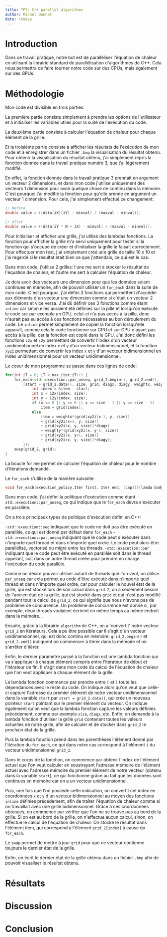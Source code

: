 ```yaml
---
title: TP7: C++ parallel algorithms
author: Michel Donnet
date: \today
---
```



# Introduction

Dans ce travail pratique, notre but est de paralléliser l'équation de chaleur en utilisant la librairie standard de parallélisation d'algorithmes de C++.
Cela nous permettra de faire tourner notre code sur des CPUs, mais également sur des GPUs.


# Méthodologie

Mon code est divisible en trois parties:

La première partie consiste simplement à prendre les options de l'utilisateur et à initialiser les variables utiles pour la suite de l'exécution du code.

La deuxième partie consiste à calculer l'équation de chaleur pour chaque élément de la grille.

Et la troisième partie consiste à afficher les résultats de l'exécution de mon code et à enregistrer dans un fichier `.bmp` la visualisation du résultat obtenu.
Pour obtenir la visualisation du résultat obtenu, j'ai simplement repris la fonction donnée dans le travail pratique numéro 3, que j'ai légèrement modifié.

En effet, la fonction donnée dans le travail pratique 3 prennait en argument un vecteur 2 dimensions, et dans mon code j'utilise uniquement des vecteurs 1 dimension pour avoir quelque chose de continu dans la mémoire.
C'est pourquoi j'ai modifié la fonction pour qu'elle prenne en argument un vecteur 1 dimension.
Pour cela, j'ai simplement effectué ce changement:
```C++
// Before
double value = ((data[iX][iY] - minval) / (maxval - minval));

// After
double value = ((data[iY * N + iX] - minval) / (maxval - minval));
```

Pour initialiser et afficher une grille, j'ai utilisé des lambdas fonctions.
La fonction pour afficher la grille m'a servi uniquement pour tester si la fonction qui s'occupe de créer et d'initialiser la grille le faisait correctement.
Pour effectuer mon test, j'ai simplement créé une grille de taille 10 x 10 et j'ai regardé si le résultat était bien ce que j'attendais, ce qui est le cas.

Dans mon code, j'utilise 2 grilles: l'une me sert à stocker le résultat de l'équation de chaleur, et l'autre me sert à calculer l'équation de chaleur.

Je dois avoir des vecteurs une dimension pour que les données soient continues en mémoire, afin de pouvoir utiliser un `for_each` dans la suite de mon code.
C'est pourquoi, j'ai défini 3 fonctions qui permettent d'accéder aux éléments d'un vecteur une dimension comme si c'était un vecteur 2 dimensions et vice versa.
J'ai dû définir ces 3 fonctions comme étant `inline` car sinon elles auraient été définies sur la pille et lorsqu'on exécute le code sur par exemple un GPU, celui-ci n'a pas accès à la pille, donc n'aurait pas eu accès à ces fonctions nécessaires au bon déroulement du code.
Le `inline` permet simplement de copier la fonction lorsqu'elle apparaît, comme cela le code fonctionne sur CPU et sur GPU n'ayant pas accès à la pille, car la fonction est copié dans le GPU.
J'ai donc défini les fonctions `i2x` et `i2y` permettant de convertir l'index d'un vecteur unidimentionnel en index `x` et `y` d'un vecteur bidimensionnel, et la fonction `xy2i` permettant de convertir les index `x` et `y` d'un vecteur bidimensionnel en index unidimensionnel pour un vecteur unidimensionnel.

Le coeur de mon programme se passe dans ces lignes de code:
```C++
for(int iT = 0; iT < max_iter;iT++) {
	for_each(std::execution::par_unseq, grid_2.begin(), grid_2.end(),
		[start = grid_2.data(), size, grid, diagx, diagy, weightx, weighty](double& item) {
			int index = &item - start;
			int x = i2x(index, size);
			int y = i2y(index, size);
			if (x == 0 || y == 0 || x == size - 1 || y == size - 1)
				item = grid[index];
			else
				item = weightx*(grid[xy2i(x-1, y, size)]
				+ grid[xy2i(x+1, y, size)]
				+ grid[xy2i(x, y, size)]*diagx)
				+ weighty*(grid[xy2i(x, y-1, size)]
				+ grid[xy2i(x, y+1, size)]
				+ grid[xy2i(x, y, size)]*diagy);
		});
	swap(grid_2, grid);
}
```

La boucle for me permet de calculer l'équation de chaleur pour le nombre d'itérations demandé.

Le `for_each` s'utilise de la manière suivante:
```C++
void for_each(execution_policy,Iter first, Iter end, [cap](){lamda body });
```

Dans mon code, j'ai défini la politique d'exécution comme étant `std::execution::par_unseq`, ce qui indique que le `for_each` devra s'exécuter en parallèle.

On a trois principaux types de politique d'exécution défini en C++:

-`std::execution::seq` indiquant que le code ne doit pas être exécuté en parallèle, ce qui est donné par défaut dans `for_each`
-`std::execution::par_unseq` indiquant que le code peut s'exécuter dans n'importe quel thread et dans n'importe quel ordre. Le code peut alors être parallélisé, vectorisé ou migré entre les threads.
-`std::execution::par` indiquant que le code peut être exécuté en parallèle soit dans le thread appelant, soit dans un autre thread créée pour prendre en charge l'exécution du code parallèle.

Comme on désire pouvoir utiliser autant de threads que l'on veut, on utilise `par_unseq` car cela permet au code d'être exécuté dans n'importe quel thread et dans n'importe quel ordre, car pour calculer le nouvel état de la grille, qui est stocké lors de son calcul dans `grid_2`, on a seulement besoin de l'ancien état de la grille, qui est stocké dans `grid` et qui n'est pas modifié pendant tout le calcul de `grid_2`, ce qui signifie que nous n'avons pas de problème de concurrence.
Un problème de concurrence est donné si, par exemple, deux threads voulaient écrirent en même temps au même endroit dans la mémoire...

Ensuite, grâce à la librairie `algorithm` de C++, on a 'convertit' notre vecteur `grid_2` en itérateurs.
Cela a pu être possible car il s'agit d'un vecteur unidimensionnel, qui est donc continu en mémoire.
`grid_2.begin()` et `grid_2.end()` indiquent où commencer à itérer dans la mémoire et où s'arrêter d'itérer.

Enfin, le dernier paramètre passé à la fonction est une lambda fonction qui va s'appliquer à chaque élément compris entre l'itérateur de début et l'itérateur de fin.
Il s'agit dans mon code du calcul de l'équation de chaleur que l'on veut appliquer à chaque élément de la grille.

La lambda fonction commence par prendre entre `[` et `]` toute les dépendances avec le reste du code.
On indique alors qu'on veut que celle-ci capture l'adresse du premier élément de notre vecteur unidimensionnel dans la variable `start` par `start = grid_2.data()`, qui crée un nouveau pointeur `start` pointant sur le premier élément du vecteur.
On indique également qu'on veut que la lambda fonction capture les valeurs définies précédement, comme par exemple `size`, `diagx`, etc.
Enfin, on demande à la lambda fonction d'utiliser la grille `grid` contenant toutes les valeurs actuelles de notre grille, afin de calculer et de stocker dans `grid_2` le prochain état de la grille.

Puis la lambda fonction prend dans les parenthèses l'élément donné par l'itération du `for_each`, ce qui dans notre cas correspond à l'élément `i` du vecteur unidimensionnel `grid_2`.

Dans le corps de la fonction, on commence par obtenir l'index de l'élément actuel que l'on veut calculer en soustrayant l'adresse mémoire de l'élément actuel avec l'adresse mémoire du premier élément de notre vecteur (obtenu dans la variable `start`), ce qui fonctionne grâce au fait que les données sont continues en mémoire car on a un vecteur unidimensionnel.

Puis, une fois que l'on possède cette indication, on convertit cet index en coordonnées `x` et `y` d'un vecteur bidimensionnel au moyen des fonctions `inline` définies précédement, afin de traîter l'équation de chaleur comme si on travaillait avec une grille bidimensionnel.
Grâce à ces coordonnées obtenues, on commence par vérifier que l'on ne se trouve pas au bord de la grille.
Si on est au bord de la grille, on n'effectue aucun calcul, sinon, on effectue le calcul de l'équation de chaleur.
On stocke le résultat dans l'élément item, qui correspond à l'élément `grid_2[index]` à cause du `for_each`.

Le `swap` permet de mettre à jour `grid` pour que ce vecteur contienne toujours le dernier état de la grille.

Enfin, on écrit le dernier état de la grille obtenu dans un fichier `.bmp` afin de pouvoir visualiser le résultat obtenu.

# Résultats

# Discussion

# Conclusion
